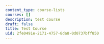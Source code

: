 ```yaml
---
content_type: course-lists
courses: []
description: test course
draft: false
title: Test Course
uid: 2fe0491e-2171-4757-8da8-0d0737bff850
---
```

